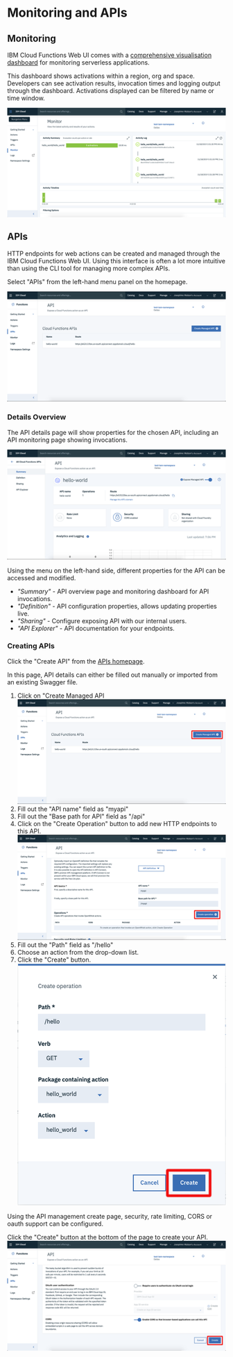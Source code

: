 # Monitoring and APIs

## Monitoring

IBM Cloud Functions Web UI comes with a [comprehensive visualisation dashboard](https://cloud.ibm.com/functions/dashboard) for monitoring serverless applications.

This dashboard shows activations within a region, org and space. Developers can see activation results, invocation times and logging output through the dashboard. Activations displayed can be filtered by name or time window.

![](images/monitoring.png)

## APIs

HTTP endpoints for web actions can be created and managed through the IBM Cloud Functions Web UI. Using this interface is often a lot more intuitive than using the CLI tool for managing more complex APIs.

Select "APIs" from the left-hand menu panel on the homepage.

![API homepage](images/apis-homepage.png)

### Details Overview

The API details page will show properties for the chosen API, including an API monitoring page showing invocations.

![API homepage](images/api-details.png)

Using the menu on the left-hand side, different properties for the API can be accessed and modified.

* _"Summary"_ - API overview page and monitoring dashboard for API invocations.
* _"Definition"_ - API configuration properties, allows updating properties live.
* _"Sharing"_ - Configure exposing API with our internal users.
* _"API Explorer"_ - API documentation for your endpoints.

### Creating APIs

Click the "Create API" from the [APIs homepage](https://cloud.ibm.com/functions/).

In this page, API details can either be filled out manually or imported from an existing Swagger file.

1. Click on "Create Managed API
![Creating an API](images/create-apis-hp.png)
2. Fill out the "API name" field as "myapi"
3. Fill out the "Base path for API" field as "/api"
4. Click on the "Create Operation" button to add new HTTP endpoints to this API.
![Creating an API](images/create-apis-basepath.png)
5. Fill out the "Path" field as "/hello"
6. Choose an action from the drop-down list.
7. Click the "Create" button.
![Creating an API](images/create-apis-modal.png)

Using the API management create page, security, rate limiting, CORS or oauth support can be configured.

Click the "Create" button at the bottom of the page to create your API.
![Creating an API](images/create-apis-save.png)
